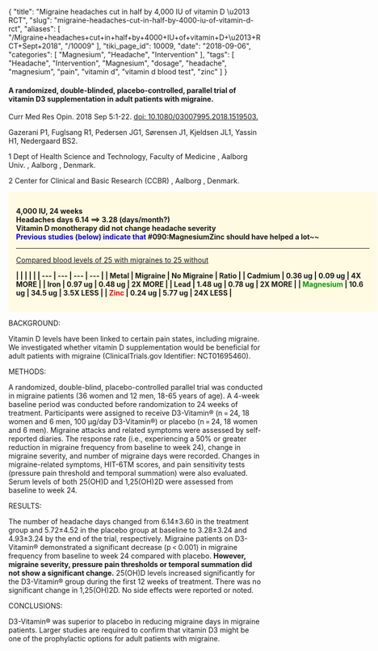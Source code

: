 {
    "title": "Migraine headaches cut in half by 4,000 IU of vitamin D \u2013 RCT",
    "slug": "migraine-headaches-cut-in-half-by-4000-iu-of-vitamin-d-rct",
    "aliases": [
        "/Migraine+headaches+cut+in+half+by+4000+IU+of+vitamin+D+\u2013+RCT+Sept+2018",
        "/10009"
    ],
    "tiki_page_id": 10009,
    "date": "2018-09-06",
    "categories": [
        "Magnesium",
        "Headache",
        "Intervention"
    ],
    "tags": [
        "Headache",
        "Intervention",
        "Magnesium",
        "dosage",
        "headache",
        "magnesium",
        "pain",
        "vitamin d",
        "vitamin d blood test",
        "zinc"
    ]
}


#### A randomized, double-blinded, placebo-controlled, parallel trial of vitamin D3 supplementation in adult patients with migraine.

Curr Med Res Opin. 2018 Sep 5:1-22. [doi: 10.1080/03007995.2018.1519503.](https://doi.org/10.1080/03007995.2018.1519503.) 

Gazerani P1, Fuglsang R1, Pedersen JG1, Sørensen J1, Kjeldsen JL1, Yassin H1, Nedergaard BS2.

1 Dept of Health Science and Technology, Faculty of Medicine , Aalborg Univ. , Aalborg , Denmark.

2 Center for Clinical and Basic Research (CCBR) , Aalborg , Denmark.

<div class="border" style="background-color:#FFFAE2;padding:15px;margin:10px 0;border-radius:5px;width:700px">

 **4,000 IU, 24 weeks  
Headaches days 6.14 ==> 3.28 (days/month?)  
Vitamin D monotherapy did not change headache severity  
<span style="color:#00F;">Previous studies (below) indicate that </span>#090:Magnesium<span style="color: and ~~#F00;">Zinc</span> should have helped a lot~~** 

---

[Compared blood levels of 25 with migraines to 25 without](http://www.greenmedinfo.com/blog/migraines-linked-certain-heavy-metals-and-mineral-deficiencies-1?page=2)

 **| | | | |
| --- | --- | --- | --- |
| Metal | Migraine | No Migraine | Ratio |
| Cadmium | 0.36 ug | 0.09 ug | 4X MORE |
| Iron | 0.97 ug | 0.48 ug | 2X MORE |
| Lead | 1.48 ug | 0.78 ug | 2X MORE |
| <span style="color:#090;">Magnesium</span> | 10.6 ug | 34.5 ug | 3.5X LESS |
| <span style="color:#F00;">Zinc</span> | 0.24 ug | 5.77 ug | 24X LESS  |** 

</div>

BACKGROUND:

Vitamin D levels have been linked to certain pain states, including migraine. We investigated whether vitamin D supplementation would be beneficial for adult patients with migraine (ClinicalTrials.gov Identifier: NCT01695460).

METHODS:

A randomized, double-blind, placebo-controlled parallel trial was conducted in migraine patients (36 women and 12 men, 18-65 years of age). A 4-week baseline period was conducted before randomization to 24 weeks of treatment. Participants were assigned to receive D3-Vitamin® (n = 24, 18 women and 6 men, 100 μg/day D3-Vitamin®) or placebo (n = 24, 18 women and 6 men). Migraine attacks and related symptoms were assessed by self-reported diaries. The response rate (i.e., experiencing a 50% or greater reduction in migraine frequency from baseline to week 24), change in migraine severity, and number of migraine days were recorded. Changes in migraine-related symptoms, HIT-6TM scores, and pain sensitivity tests (pressure pain threshold and temporal summation) were also evaluated. Serum levels of both 25(OH)D and 1,25(OH)2D were assessed from baseline to week 24.

RESULTS:

The number of headache days changed from 6.14±3.60 in the treatment group and 5.72±4.52 in the placebo group at baseline to 3.28±3.24 and 4.93±3.24 by the end of the trial, respectively. Migraine patients on D3-Vitamin® demonstrated a significant decrease (p < 0.001) in migraine frequency from baseline to week 24 compared with placebo.  **However, migraine severity, pressure pain thresholds or temporal summation did not show a significant change.**  25(OH)D levels increased significantly for the D3-Vitamin® group during the first 12 weeks of treatment. There was no significant change in 1,25(OH)2D. No side effects were reported or noted.

CONCLUSIONS:

D3-Vitamin® was superior to placebo in reducing migraine days in migraine patients. Larger studies are required to confirm that vitamin D3 might be one of the prophylactic options for adult patients with migraine.